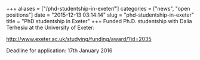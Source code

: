 +++
aliases = ["/phd-studentship-in-exeter/"]
categories = ["news", "open positions"]
date = "2015-12-13 03:14:14"
slug = "phd-studentship-in-exeter"
title = "PhD studentship in Exeter"
+++
Funded Ph.D. studentship with Dalia Terhesiu at the University of
Exeter:

<http://www.exeter.ac.uk/studying/funding/award/?id=2035>

Deadline for application: 17th January 2016
